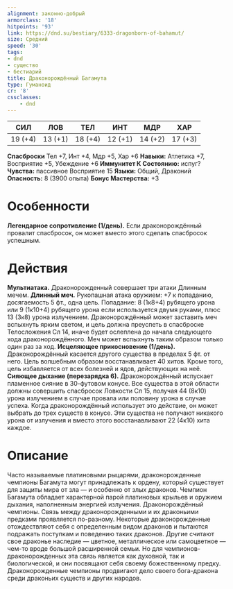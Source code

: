 ```yaml
---
alignment: законно-добрый
armorclass: '18'
hitpoints: '93'
link: https://dnd.su/bestiary/6333-dragonborn-of-bahamut/
size: Средний
speed: '30'
tags:
- dnd
- существо
- бестиарий
title: Драконорождённый Багамута
type: Гуманоид
cr: '8'
cssclasses:
    - dnd
---
```



| СИЛ | ЛОВ | ТЕЛ | ИНТ | МДР | ХАР |
|---|---|---|---|---|---|
| 19 (+4) | 13 (+1) | 18 (+4) | 12 (+1) | 14 (+2) | 17 (+3) |
**Спасброски** Тел +7, Инт +4, Мдр +5, Хар +6
**Навыки:** Атлетика +7, Восприятие +5, Убеждение +6
**Иммунитет К Состоянию:** испуг?
**Чувства:** пассивное Восприятие 15
**Языки:** Общий, Драконий
**Опасность:** 8 (3900 опыта)
**Бонус Мастерства:** +3


# Особенности
**Легендарное сопротивление (1/день).** Если драконорождённый провалит спасбросок, он может вместо этого сделать спасбросок успешным.


# Действия
**Мультиатака.** Драконорожденный совершает три атаки Длинным мечем.
**Длинный меч.** Рукопашная атака оружием: +7 к попаданию, досягаемость 5 фт., одна цель. Попадание: 8 (1к8+4) рубящего урона или 9 (1к10+4) рубящего урона если используется двумя руками, плюс 13 (3к8) урона излучением. Драконорождённый может заставить меч вспыхнуть ярким светом, и цель должна преуспеть в спасброске Телосложения Сл 14, иначе будет ослеплена до начала следующего хода драконорождённого. Меч может вспыхнуть таким образом только один раз за ход.
**Исцеляющее прикосновение (1/день).** Драконорождённый касается другого существа в пределах 5 фт. от него. Цель волшебным образом восстанавливает 40 хитов. Кроме того, цель избавляется от всех болезней и ядов, действующих на неё.
**Сияющее дыхание (перезарядка 6).** Драконорождённый испускает пламенное сияние в 30-футовом конусе. Все существа в этой области должны совершить спасбросок Ловкости Сл 15, получая 44 (8к10) урона излучением в случае провала или половину урона в случае успеха. Когда драконорождённый использует это действие, он может выбрать до трех существ в конусе. Эти существа не получают никакого урона от излучения и вместо этого восстанавливают 22 (4к10) хита каждое.


# Описание
Часто называемые платиновыми рыцарями, драконорожденные чемпионы Багамута могут принадлежать к ордену, который существует для защиты мира от зла — и особенно от злых драконов. Чемпион Багамута обладает характерной парой платиновых крыльев и оружием дыхания, наполненным энергией излучения. Драконорождённый чемпионы. Связь между драконорожденными и их драконьими предками проявляется по-разному. Некоторые драконорожденные отождествляют себя с определенным видом драконов и пытаются подражать поступкам и поведению таких драконов. Другие считают свое драконье наследие — цветное, металлическое или самоцветное — чем-то вроде большой расширенной семьи. Но для чемпионов-драконорожденных эта связь является как духовной, так и биологической, и они посвящают себя своему божественному предку. Драконорожденные чемпионы продвигают дело своего бога-дракона среди драконьих существ и других народов.